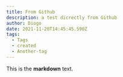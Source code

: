 ```yaml
---
title: From Github
description: a test dicrectly from Github
author: Diogo
date: 2021-11-20T14:45:45.590Z
tags:
  - Tags
  - created
  - Another-tag
---
```

This is the **markdown** text.
